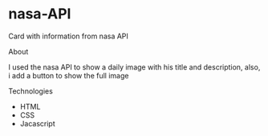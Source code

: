 # nasa-API
Card with information from nasa API


About


I used the nasa API to show
a daily image with his title
and description, also, i add
a button to show the full image



Technologies
- HTML
- CSS
- Jacascript
